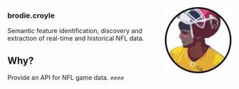 <p align="left">
<a href="https://www.youtube.com/watch?v=kDgFulxbwIk">
  <img align="right" src=../public/images/logo.png width=150 alt="brodie.croyle">
</a>
  <h3 align="left">brodie.croyle</h3>

  <p align="left">
Semantic feature identification, discovery and extraction of real-time and historical NFL data.
</p>
</p>

## Why?
Provide an API for NFL game data. ✊✊✊✊